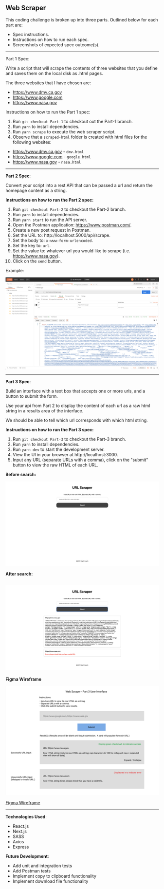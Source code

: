 ## Web Scraper 

This coding challenge is broken up into three parts. Outlined below for each part are:

- Spec instructions.
- Instructions on how to run each spec.
- Screenshots of expected spec outcome(s).
---

Part 1 Spec:

Write a script that will scrape the contents of three websites that you define and saves them on the local disk as .html pages.

The three websites that I have chosen are:

- https://www.dmv.ca.gov
- https://www.google.com
- https://www.nasa.gov

Instructions on how to run the Part 1 spec:

1. Run `git checkout Part-1` to checkout out the Part-1 branch.
1. Run `yarn` to install dependencies.
1. Run `yarn scrape` to execute the web scraper script.
1. Observe that a `scraped-html` folder is created with html files for the following websites:
- https://www.dmv.ca.gov - `dmv.html`
- https://www.google.com - `google.html`
- https://www.nasa.gov - `nasa.html`

---

**Part 2 Spec**:

Convert your script into a rest API that can be passed a url and return the homepage content as a string.

**Instructions on how to run the Part 2 spec:**

1. Run `git checkout Part-2` to checkout the Part-2 branch.
1. Run `yarn` to install dependencies.
1. Run `yarn start` to run the API server.
1. Open the Postman application: https://www.postman.com/.
1. Create a new post request in Postman.
1. Set the URL to: http://localhost:5000/api/scrape.
1. Set the body to: `x-www-form-urlencoded`.
1. Set the key to: `url`.
1. Set the value to: whatever url you would like to scrape (i.e. https://www.nasa.gov).
1. Click on the `send` button.

Example:

![postman-example-nasa](screenshots/postman-example-nasa.png)

---

**Part 3 Spec**:

Build an interface with a text box that accepts one or more urls, and a button to submit the form.

Use your api from Part 2 to display the content of each url as a raw html string in a results area of the interface.

We should be able to tell which url corresponds with which html string.

**Instructions on how to run the Part 3 spec:**

1. Run `git checkout Part-3` to checkout the Part-3 branch.
1. Run `yarn` to install dependencies.
1. Run `yarn dev` to start the development server.
1. View the UI in your browser at http://localhost:3000.
1. Input any URL (separate URLs with a comma), click on the "submit" button to view the raw HTML of each URL.

**Before search:**

![before search](screenshots/part-3-before-search.png)

**After search:**

![after search](screenshots/part-3-after-search.png)
---

**Figma Wireframe**

![Figma Wireframe](screenshots/part-3-figma-wireframe.png)

[Figma Wireframe](https://www.figma.com/file/WzDbt7LTLYuoPKoqlbYPlH/Web-Scraper?node-id=0%3A1)

---

**Technologies Used**:

- React.js
- Next.js
- SASS
- Axios
- Express

**Future Development**:

- Add unit and integration tests
- Add Postman tests
- Implement copy to clipboard functionality
- Implement download file functionality
